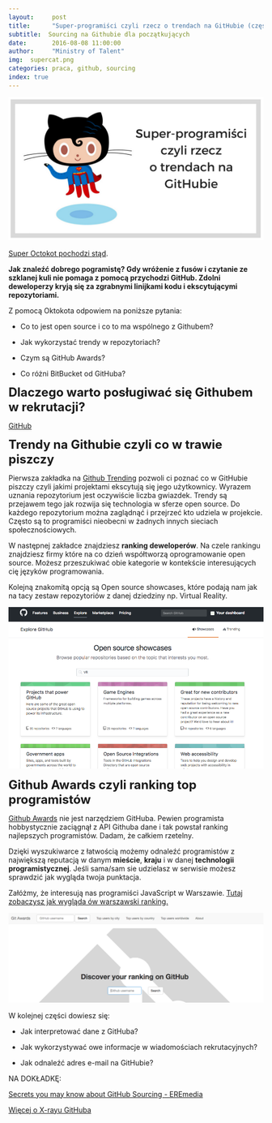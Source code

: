 ```yaml
---
layout:     post
title:      "Super-programiści czyli rzecz o trendach na GitHubie (część 2)"
subtitle:  Sourcing na Githubie dla początkujących
date:       2016-08-08 11:00:00 
author:     "Ministry of Talent"
img:  supercat.png
categories: praca, github, sourcing
index: true
---
```


 <img src="/images/supercat.png" class="img-responsive" alt="Picture">
 
<a href="https://octodex.github.com/okal-eltocat" target="_blank"> Super Octokot pochodzi stąd</a>.
 
<b>Jak znaleźć dobrego pogramistę? Gdy wróżenie z fusów i czytanie ze szklanej kuli nie pomaga z pomocą przychodzi GitHub. Zdolni deweloperzy kryją się za zgrabnymi linijkami kodu i ekscytującymi repozytoriami. </b>

Z pomocą Oktokota odpowiem na poniższe pytania:

- Co to jest open source i co to ma wspólnego z Githubem?

- Jak wykorzystać trendy w repozytoriach? 

- Czym są GitHub Awards?

- Co różni BitBucket od GitHuba?



<b><font size="5,5"> Dlaczego warto posługiwać się Githubem w rekrutacji?</font></b>

<a href="https://github.com/" target="_blank">GitHub</a>  


<b><font size="5,5">Trendy na Githubie czyli co w trawie piszczy</font></b>


Pierwsza zakładka na <a href="https://github.com/trending" target="_blank">Github Trending</a> pozwoli ci poznać co w GitHubie piszczy czyli jakimi projektami ekscytują się jego użytkownicy. Wyrazem uznania repozytorium jest oczywiście liczba gwiazdek. Trendy są przejawem tego jak rozwija się technologia w sferze open source. Do każdego repozytorium można zaglądnąć i przejrzeć kto udziela w projekcie. Często są to programiści nieobecni w żadnych innych sieciach społecznościowych. 

W następnej zakładce znajdziesz <b>ranking deweloperów</b>. Na czele rankingu znajdziesz firmy które na co dzień współtworzą oprogramowanie open source. Możesz przeszukiwać obie kategorie w kontekście interesujących cię języków programowania.

Kolejną znakomitą opcją są Open source showcases, które podają nam jak na tacy zestaw repozytoriów z danej dziedziny np. Virtual Reality.


<img src="/images/showcases.png" class="img-responsive" alt="Pict ure">



<b><font size="5,5">Github Awards czyli ranking top programistów</font></b>


<a href="http://git-awards.com/" target="_blank">Github Awards</a> nie jest narzędziem GitHuba. Pewien programista hobbystycznie zaciągnął z API Githuba dane i tak powstał ranking najlepszych programistów. Dadam, że całkiem rzetelny. 

Dzięki wyszukiwarce z łatwością możemy odnaleźć programistów z największą reputacją w danym <b>mieście</b>, <b>kraju</b> i w danej <b>technologii programistycznej</b>. Jeśli sama/sam sie udzielasz w serwisie możesz sprawdzić jak wygląda twoja punktacja.
 
Załóżmy, że interesują nas programiści JavaScript w Warszawie. <a href="http://git-awards.com/users?utf8=%E2%9C%93&type=city&language=javascript&city=Warszawa" target="_blank">Tutaj zobaczysz jak wygląda ów warszawski ranking.</a>


<img src="/images/ranking.png" class="img-responsive" alt="Picture">


W kolejnej części dowiesz się:</b>



- Jak interpretować dane z GitHuba?

- Jak wykorzystywać owe informacje w wiadomościach rekrutacyjnych? 

- Jak odnaleźć adres e-mail na GitHubie?



NA DOKŁADKĘ:

<a href="https://www.eremedia.com/sourcecon/secrets-you-may-not-know-about-github-sourcing/" target="_blank"> Secrets you may know about GitHub Sourcing - EREmedia </a>

<a href="http://booleanstrings.com/2017/06/03/lesser-known-github-sourcing-tips/" target="_blank"> Więcej o X-rayu GitHuba </a> 